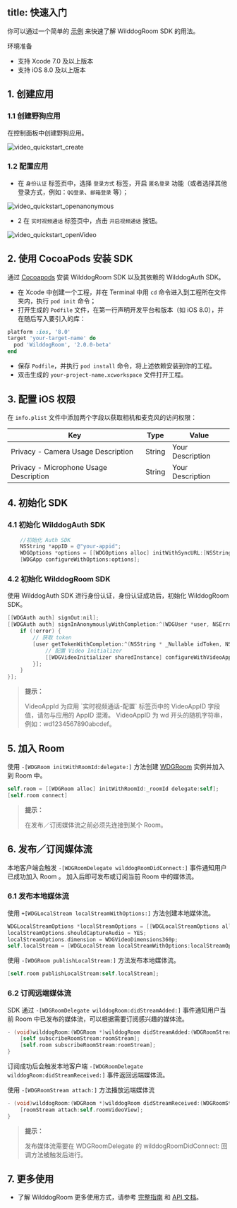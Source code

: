 title: 快速入门
---

你可以通过一个简单的 [示例](https://github.com/WildDogTeam/video-demo-ios-conference) 来快速了解 WilddogRoom SDK 的用法。

<div class="env">
    <p class="env-title">环境准备</p>
    <ul>
        <li>支持 Xcode 7.0 及以上版本</li>
        <li>支持 iOS 8.0 及以上版本</li>
    </ul>
</div>


## 1. 创建应用

### 1.1 创建野狗应用

在控制面板中创建野狗应用。

<img src='/images/video_quickstart_create.png' alt="video_quickstart_create">

### 1.2 配置应用

- 在 `身份认证` 标签页中，选择 `登录方式` 标签，开启 `匿名登录` 功能（或者选择其他登录方式，例如：`QQ登录`、`邮箱登录` 等）；

<img src='/images/openanonymous.png' alt="video_quickstart_openanonymous">

- 2 在 `实时视频通话` 标签页中，点击 `开启视频通话` 按钮。

<img src='/images/video_quickstart_openVideo.png' alt="video_quickstart_openVideo">


## 2. 使用 CocoaPods 安装 SDK

通过 [Cocoapods](https://cocoapods.org/) 安装 WilddogRoom SDK 以及其依赖的 WilddogAuth SDK。

* 在 Xcode 中创建一个工程，并在 Terminal 中用 `cd` 命令进入到工程所在文件夹内，执行 `pod init` 命令；
* 打开生成的 `Podfile` 文件，在第一行声明开发平台和版本（如 iOS 8.0），并在随后写入要引入的库：

```ruby
platform :ios, '8.0'
target 'your-target-name' do
  pod 'WilddogRoom', '2.0.0-beta'
end
```

* 保存 `Podfile`，并执行 `pod install` 命令，将上述依赖安装到你的工程。
* 双击生成的 `your-project-name.xcworkspace` 文件打开工程。


## 3. 配置 iOS 权限

在 `info.plist` 文件中添加两个字段以获取相机和麦克风的访问权限：

Key                                    | Type   | Value
---------------------------------------|--------|-----------------
Privacy - Camera Usage Description     | String | Your Description
Privacy - Microphone Usage Description | String | Your Description


## 4. 初始化 SDK

### 4.1 初始化 WilddogAuth SDK

```objectivec
    //初始化 Auth SDK
    NSString *appID = @"your-appid";
    WDGOptions *options = [[WDGOptions alloc] initWithSyncURL:[NSString stringWithFormat:@"https://%@.wilddogio.com", appID]];
    [WDGApp configureWithOptions:options];
```

### 4.2 初始化 WilddogRoom SDK

使用 WilddogAuth SDK 进行身份认证，身份认证成功后，初始化 WilddogRoom SDK。

```objectivec
[[WDGAuth auth] signOut:nil];
[[WDGAuth auth] signInAnonymouslyWithCompletion:^(WDGUser *user, NSError *error) {
    if (!error) {
        // 获取 token
        [user getTokenWithCompletion:^(NSString * _Nullable idToken, NSError * _Nullable error) {
            // 配置 Video Initializer
            [[WDGVideoInitializer sharedInstance] configureWithVideoAppId:appID token:idToken];
        }];
    }
}];
```

<blockquote class="notice">
  <p><strong>提示：</strong></p>
 VideoAppId 为应用 `实时视频通话-配置` 标签页中的 VideoAppID 字段值，请勿与应用的 AppID 混淆。
 VideoAppID 为 wd 开头的随机字符串，例如：wd1234567890abcdef。
</blockquote>


## 5. 加入 Room

使用 `-[WDGRoom initWithRoomId:delegate:]` 方法创建 [WDGRoom](/conference/iOS/api/WDGRoom.html) 实例并加入到 Room 中。

```objectivec
self.room = [[WDGRoom alloc] initWithRoomId:_roomId delegate:self];
[self.room connect]
```

<blockquote class="notice">
  <p><strong>提示：</strong></p>
在发布／订阅媒体流之前必须先连接到某个 Room。
</blockquote>


## 6. 发布／订阅媒体流

本地客户端会触发 `-[WDGRoomDelegate wilddogRoomDidConnect:]` 事件通知用户已成功加入 Room 。
加入后即可发布或订阅当前 Room 中的媒体流。

### 6.1 发布本地媒体流

使用 `+[WDGLocalStream localStreamWithOptions:]` 方法创建本地媒体流。

```objectivec
WDGLocalStreamOptions *localStreamOptions = [[WDGLocalStreamOptions alloc] init];
localStreamOptions.shouldCaptureAudio = YES;
localStreamOptions.dimension = WDGVideoDimensions360p;
self.localStream = [WDGLocalStream localStreamWithOptions:localStreamOptions];
```

使用 `-[WDGRoom publishLocalStream:]` 方法发布本地媒体流。

```objectivec
[self.room publishLocalStream:self.localStream];
```

### 6.2 订阅远端媒体流

SDK 通过 `-[WDGRoomDelegate wilddogRoom:didStreamAdded:]` 事件通知用户当前 Room 中已发布的媒体流，可以根据需要订阅感兴趣的媒体流。

```objectivec
- (void)wilddogRoom:(WDGRoom *)wilddogRoom didStreamAdded:(WDGRoomStream *)roomStream {
    [self subscribeRoomStream:roomStream];
    [self.room subscribeRoomStream:roomStream];
}
```
订阅成功后会触发本地客户端 `-[WDGRoomDelegate wilddogRoom:didStreamReceived:]` 事件返回远端媒体流。

使用 `-[WDGRoomStream attach:]` 方法播放远端媒体流

```objectivec
- (void)wilddogRoom:(WDGRoom *)wilddogRoom didStreamReceived:(WDGRoomStream *)roomStream {
    [roomStream attach:self.roomVideoView];
}
```

<blockquote class="notice">
  <p><strong>提示：</strong></p>
 发布媒体流需要在 WDGRoomDelegate 的 wilddogRoomDidConnect: 回调方法被触发后进行。
 </blockquote>


## 7. 更多使用

- 了解 WilddogRoom 更多使用方式，请参考 [完整指南](/conference/iOS/guide/0-concepts.html) 和 [API 文档](/conference/iOS/api/WDGVideoInitializer.html)。
